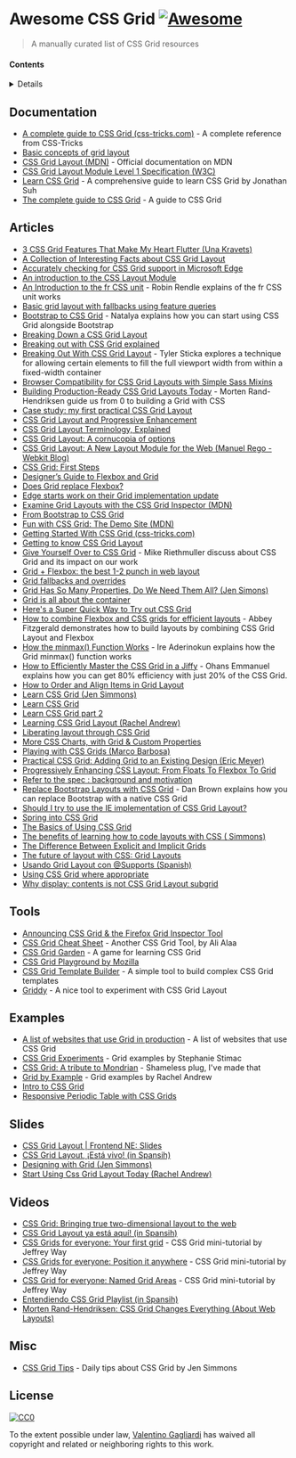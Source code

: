 # Awesome CSS Grid [![Awesome](https://cdn.rawgit.com/sindresorhus/awesome/d7305f38d29fed78fa85652e3a63e154dd8e8829/media/badge.svg)](https://github.com/sindresorhus/awesome)

> A manually curated list of CSS Grid resources

#### Contents

<details>

<!-- toc -->

- [Documentation](#documentation)
- [Articles](#articles)
- [Tools](#tools)
- [Examples](#examples)
- [Slides](#slides)

<!-- tocstop -->

</details>

## Documentation

* [A complete guide to CSS Grid (css-tricks.com)](https://css-tricks.com/snippets/css/complete-guide-grid/) - A complete reference from CSS-Tricks
* [Basic concepts of grid layout](https://developer.mozilla.org/en-US/docs/Web/CSS/CSS_Grid_Layout/Basic_Concepts_of_Grid_Layout)
* [CSS Grid Layout (MDN)](https://developer.mozilla.org/en-US/docs/Web/CSS/CSS_Grid_Layout) - Official documentation on MDN
* [CSS Grid Layout Module Level 1 Specification (W3C)](https://www.w3.org/TR/css-grid-1/)
* [Learn CSS Grid](http://learncssgrid.com/) - A comprehensive guide to learn CSS Grid by Jonathan Suh
* [The complete guide to CSS Grid](https://tympanus.net/codrops/css_reference/grid/) - A guide to CSS Grid

## Articles

* [3 CSS Grid Features That Make My Heart Flutter (Una Kravets)](https://una.im/css-grid/)
* [A Collection of Interesting Facts about CSS Grid Layout](https://css-tricks.com/collection-interesting-facts-css-grid-layout/)
* [Accurately checking for CSS Grid support in Microsoft Edge](http://gwhitworth.com/blog/2017/05/accurately-checking-for-css-grid-support-in-microsoft-edge)
* [An introduction to the CSS Layout Module](https://www.sitepoint.com/introduction-css-grid-layout-module/)
* [An Introduction to the fr CSS unit](https://css-tricks.com/introduction-fr-css-unit/) - Robin Rendle explains of the fr CSS unit works
* [Basic grid layout with fallbacks using feature queries](https://www.chenhuijing.com/blog/basic-grid-with-fallbacks/#🏀)
* [Bootstrap to CSS Grid](https://medium.com/@tallys/bootstrap-to-css-grid-87b3f5f830e4) - Natalya explains how you can start using CSS Grid alongside Bootstrap
* [Breaking Down a CSS Grid Layout](http://csskarma.com/blog/css-grid-layout/)
* [Breaking out with CSS Grid explained](https://www.rachelandrew.co.uk/archives/2017/06/01/breaking-out-with-css-grid-explained/)
* [Breaking Out With CSS Grid Layout](https://cloudfour.com/thinks/breaking-out-with-css-grid-layout) - Tyler Sticka explores a technique for allowing certain elements to fill the full viewport width from within a fixed-width container
* [Browser Compatibility for CSS Grid Layouts with Simple Sass Mixins](https://css-tricks.com/browser-compatibility-css-grid-layouts-simple-sass-mixins/)
* [Building Production-Ready CSS Grid Layouts Today](https://www.smashingmagazine.com/2017/06/building-production-ready-css-grid-layout/) - Morten Rand-Hendriksen guide us from 0 to building a Grid with CSS
* [Case study: my first practical CSS Grid Layout](https://cloudfour.com/thinks/first-css-grid-layout/)
* [CSS Grid Layout and Progressive Enhancement](https://developer.mozilla.org/en-US/docs/Web/CSS/CSS_Grid_Layout/CSS_Grid_and_Progressive_Enhancement)
* [CSS Grid Layout Terminology, Explained](https://bitsofco.de/css-grid-terminology)
* [CSS Grid Layout: A cornucopia of options](https://medium.com/gymnasium/css-grid-layout-a-cornucopia-of-options-90a5ee10ad9f)
* [CSS Grid Layout: A New Layout Module for the Web (Manuel Rego - Webkit Blog)](https://webkit.org/blog/7434/css-grid-layout-a-new-layout-module-for-the-web/)
* [CSS Grid: First Steps](http://jeffbridgforth.com/css-grid-first-steps/)
* [Designer’s Guide to Flexbox and Grid](https://medium.com/@jonyablonski/designers-guide-to-flexbox-and-grid-cec6e7e45736)
* [Does Grid replace Flexbox?](https://css-tricks.com/css-grid-replace-flexbox/)
* [Edge starts work on their Grid implementation update](https://rachelandrew.co.uk/archives/2017/04/04/edge-starts-work-on-their-grid-implementation-update)
* [Examine Grid Layouts with the CSS Grid Inspector (MDN)](https://developer.mozilla.org/en-US/docs/Tools/Page_Inspector/How_to/Examine_grid_layouts)
* [From Bootstrap to CSS Grid](https://open.nytimes.com/bootstrap-to-css-grid-87b3f5f830e4)
* [Fun with CSS Grid: The Demo Site (MDN)](https://www.mozilla.org/en-US/developer/css-grid)
* [Getting Started With CSS Grid (css-tricks.com)](https://css-tricks.com/getting-started-css-grid/)
* [Getting to know CSS Grid Layout](https://cm.engineering/getting-to-know-css-grid-layout-818e43ca71a5#.8ih4cvw8v)
* [Give Yourself Over to CSS Grid](https://www.webdirections.org/blog/give-css-grid-mike-riethmuller) - Mike Riethmuller discuss about CSS Grid and its impact on our work
* [Grid + Flexbox: the best 1-2 punch in web layout](https://www.chenhuijing.com/blog/css-grid-flexbox-combo/)
* [Grid fallbacks and overrides](https://rachelandrew.co.uk/css/cheatsheets/grid-fallbacks)
* [Grid Has So Many Properties, Do We Need Them All? (Jen Simons)](http://jensimmons.com/post/mar-1-2017/wow-grid-has-so-many-properties-do-we-need-them-all)
* [Grid is all about the container](https://rachelandrew.co.uk/archives/2017/03/31/grid-is-all-about-the-container/)
* [Here's a Super Quick Way to Try out CSS Grid](http://jensimmons.com/post/aug-15-2017/heres-super-quick-way-try-out-css-grid?utm_campaign=Knowledge%20Sharing&utm_content=59835174&utm_medium=social&utm_source=twitter)
* [How to combine Flexbox and CSS grids for efficient layouts](https://getflywheel.com/layout/combine-flexbox-and-css-grids-for-layouts-how-to) - Abbey Fitzgerald demonstrates how to build layouts by combining CSS Grid Layout and Flexbox
* [How the minmax() Function Works](https://bitsofco.de/how-the-minmax-function-works/) - Ire Aderinokun explains how the Grid minmax() function works
* [How to Efficiently Master the CSS Grid in a Jiffy](https://medium.com/flexbox-and-grids/how-to-efficiently-master-the-css-grid-in-a-jiffy-585d0c213577) - Ohans Emmanuel explains how you can get 80% efficiency with just 20% of the CSS Grid.
* [How to Order and Align Items in Grid Layout](https://www.sitepoint.com/order-align-items-grid-layout)
* [Learn CSS Grid (Jen Simmons)](http://jensimmons.com/post/feb-27-2017/learn-css-grid)
* [Learn CSS Grid](http://varun.ca/css-grid/)
* [Learn CSS Grid part 2](http://varun.ca/css-grid-2)
* [Learning CSS Grid Layout (Rachel Andrew)](https://rachelandrew.co.uk/archives/2017/03/03/learning-css-grid-layout/)
* [Liberating layout through CSS Grid](https://cssgrid.cc/)
* [More CSS Charts, with Grid & Custom Properties](https://css-tricks.com/css-charts-grid-custom-properties/)
* [Playing with CSS Grids (Marco Barbosa)](https://14islands.com/blog/2017/03/07/playing-with-CSS-grids/)
* [Practical CSS Grid: Adding Grid to an Existing Design (Eric Meyer)](https://alistapart.com/article/practical-grid)
* [Progressively Enhancing CSS Layout: From Floats To Flexbox To Grid](https://www.smashingmagazine.com/2017/07/enhancing-css-layout-floats-flexbox-grid/)
* [Refer to the spec : background and motivation](https://rachelandrew.co.uk/archives/2017/07/19/refer-to-the-spec-background-and-motivation)
* [Replace Bootstrap Layouts with CSS Grid](https://hacks.mozilla.org/2017/04/replace-bootstrap-layouts-with-css-grid/) - Dan Brown explains how you can replace Bootstrap with a native CSS Grid
* [Should I try to use the IE implementation of CSS Grid Layout?](https://rachelandrew.co.uk/archives/2016/11/26/should-i-try-to-use-the-ie-implementation-of-css-grid-layout/)
* [Spring into CSS Grid](http://jonibologna.com/spring-into-css-grid)
* [The Basics of Using CSS Grid](https://appendto.com/2017/02/the-basics-of-using-css-grid)
* [The benefits of learning how to code layouts with CSS (
Simmons)](http://jensimmons.com/post/feb-28-2017/benefits-learning-how-code-layouts-css)
* [The Difference Between Explicit and Implicit Grids](https://css-tricks.com/difference-explicit-implicit-grids/)
* [The future of layout with CSS: Grid Layouts](https://medium.com/@patrickbrosset/css-grid-layout-6c9cba6e8a5a#.jh0iaeu86)
* [Usando Grid Layout con @Supports (Spanish)](http://jorgeatgu.com/blog/css-grid-layout-supports/)
* [Using CSS Grid where appropriate](https://www.silvestarbistrovic.from.hr/articles/using-css-grid-where-appropriate/)
* [Why display: contents is not CSS Grid Layout subgrid](https://rachelandrew.co.uk/archives/2017/07/20/why-display-contents-is-not-css-grid-layout-subgrid/)

## Tools

* [Announcing CSS Grid & the Firefox Grid Inspector Tool](https://www.youtube.com/watch?v=16enLRDbOyY)
* [CSS Grid Cheat Sheet](https://alialaa.github.io/css-grid-cheat-sheet/) - Another CSS Grid Tool, by Ali Alaa
* [CSS Grid Garden](http://cssgridgarden.com/) - A game for learning CSS Grid
* [CSS Grid Playground by Mozilla](https://mozilladevelopers.github.io/playground/)
* [CSS Grid Template Builder](http://codepen.io/anthonydugois/full/RpYBmy) - A simple tool to build complex CSS Grid templates
* [Griddy](http://griddy.io) - A nice tool to experiment with CSS Grid Layout

## Examples

* [A list of websites that use Grid in production](https://cssgrid.design/) - A list of websites that use CSS Grid
* [CSS Grid Experiments](http://stephaniestimac.com/grid/) - Grid examples by Stephanie Stimac
* [CSS Grid: A tribute to Mondrian](http://codepen.io/vale_gagliardi/pen/YZMPQy) - Shameless plug, I've made that
* [Grid by Example](http://gridbyexample.com/) - Grid examples by Rachel Andrew
* [Intro to CSS Grid](http://labs.jensimmons.com/)
* [Responsive Periodic Table with CSS Grids](https://codepen.io/dudleystorey/full/rmWMXY/)

## Slides

* [CSS Grid Layout | Frontend NE: Slides](https://www.slideshare.net/rachelandrew/css-grid-layout-for-frontend-ne)
* [CSS Grid Layout, ¡Está vivo! (in Spansih)](http://ignaciodenuevo.com/speaking/css-grid-layout)
* [Designing with Grid (Jen Simmons)](https://speakerdeck.com/jensimmons/an-event-apart-seattle-2017)
* [Start Using Css Grid Layout Today (Rachel Andrew)](https://www.slideshare.net/rachelandrew/render-conf-start-using-css-grid-layout-today)

## Videos

* [CSS Grid: Bringing true two-dimensional layout to the web](https://channel9.msdn.com/Events/WebPlatformSummit/Microsoft-Edge-Web-Summit-2017/ES08)
* [CSS Grid Layout ya está aquí! (in Spansih)](https://www.youtube.com/watch?v=xotm_GckeYY)
* [CSS Grids for everyone: Your first grid](https://laracasts.com/series/css-grids-for-everyone/episodes/1) - CSS Grid mini-tutorial by Jeffrey Way
* [CSS Grids for everyone: Position it anywhere](https://laracasts.com/series/css-grids-for-everyone/episodes/2) - CSS Grid mini-tutorial by Jeffrey Way
* [CSS Grid for everyone: Named Grid Areas](https://laracasts.com/series/css-grids-for-everyone/episodes/3) - CSS Grid mini-tutorial by Jeffrey Way
* [Entendiendo CSS Grid Playlist (in Spansih)](https://www.youtube.com/watch?v=Mj3N4op3dMc&list=PLM-Y_YQmMEqBxmylkI5WJn9ouUxWlJNOW)
* [Morten Rand-Hendriksen: CSS Grid Changes Everything (About Web Layouts)](https://www.youtube.com/watch?v=txZq7Laz7_4)

## Misc

* [CSS Grid Tips](https://twitter.com/cssgridtips) - Daily tips about CSS Grid by Jen Simmons

## License

[![CC0](http://mirrors.creativecommons.org/presskit/buttons/88x31/svg/cc-zero.svg)](https://creativecommons.org/publicdomain/zero/1.0/)

To the extent possible under law, [Valentino Gagliardi](https://www.valentinog.com) has waived all copyright and related or neighboring rights to this work.

